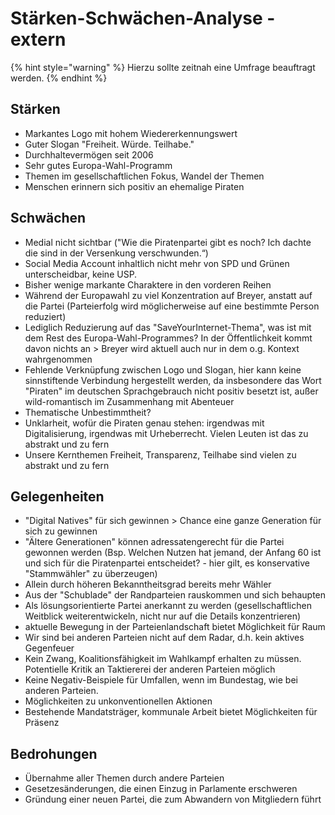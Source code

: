 # Stärken-Schwächen-Analyse - extern

{% hint style="warning" %}
Hierzu sollte zeitnah eine Umfrage beauftragt werden.
{% endhint %}

## Stärken

* Markantes Logo mit hohem Wiedererkennungswert
* Guter Slogan "Freiheit. Würde. Teilhabe."
* Durchhaltevermögen seit 2006
* Sehr gutes Europa-Wahl-Programm
* Themen im gesellschaftlichen Fokus, Wandel der Themen
* Menschen erinnern sich positiv an ehemalige Piraten

## Schwächen

* Medial nicht sichtbar \("Wie die Piratenpartei gibt es noch? Ich dachte die sind in der Versenkung verschwunden.“\)
* Social Media Account inhaltlich nicht mehr von SPD und Grünen unterscheidbar, keine USP.
* Bisher wenige markante Charaktere in den vorderen Reihen
* Während der Europawahl zu viel Konzentration auf Breyer, anstatt auf die Partei \(Parteierfolg wird möglicherweise auf eine bestimmte Person reduziert\)
* Lediglich Reduzierung auf das "SaveYourInternet-Thema", was ist mit dem Rest des Europa-Wahl-Programmes? In der Öffentlichkeit kommt davon nichts an &gt; Breyer wird aktuell auch nur in dem o.g. Kontext wahrgenommen
* Fehlende Verknüpfung zwischen Logo und Slogan, hier kann keine sinnstiftende Verbindung hergestellt werden, da insbesondere das Wort "Piraten" im deutschen Sprachgebrauch nicht positiv besetzt ist, außer wild-romantisch im Zusammenhang mit Abenteuer
* Thematische Unbestimmtheit?
* Unklarheit, wofür die Piraten genau stehen: irgendwas mit Digitalisierung, irgendwas mit Urheberrecht. Vielen Leuten ist das zu abstrakt und zu fern
* Unsere Kernthemen Freiheit, Transparenz, Teilhabe sind vielen zu abstrakt und zu fern

## Gelegenheiten

* "Digital Natives" für sich gewinnen &gt; Chance eine ganze Generation für sich zu gewinnen
* "Ältere Generationen" können adressatengerecht für die Partei gewonnen werden \(Bsp. Welchen Nutzen hat jemand, der Anfang 60 ist und sich für die Piratenpartei entscheidet? - hier gilt, es konservative "Stammwähler" zu überzeugen\)
* Allein durch höheren Bekanntheitsgrad bereits mehr Wähler
* Aus der "Schublade" der Randparteien rauskommen und sich behaupten
* Als lösungsorientierte Partei anerkannt zu werden \(gesellschaftlichen Weitblick weiterentwickeln, nicht nur auf die Details konzentrieren\)
* aktuelle Bewegung in der Parteienlandschaft bietet Möglichkeit für Raum
* Wir sind bei anderen Parteien nicht auf dem Radar, d.h. kein aktives Gegenfeuer
* Kein Zwang, Koalitionsfähigkeit im Wahlkampf erhalten zu müssen. Potentielle Kritik an Taktiererei der anderen Parteien möglich
* Keine Negativ-Beispiele für Umfallen, wenn im Bundestag, wie bei anderen Parteien.
* Möglichkeiten zu unkonventionellen Aktionen
* Bestehende Mandatsträger, kommunale Arbeit bietet Möglichkeiten für Präsenz

## Bedrohungen

* Übernahme aller Themen durch andere Parteien
* Gesetzesänderungen, die einen Einzug in Parlamente erschweren
* Gründung einer neuen Partei, die zum Abwandern von Mitgliedern führt
